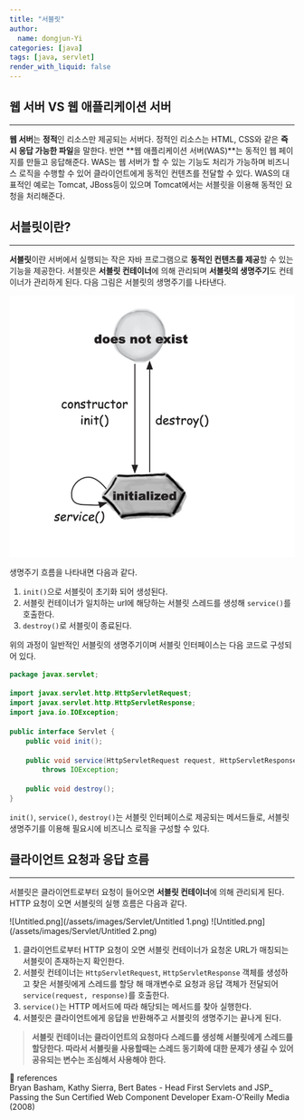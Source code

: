 ```yaml
---
title: "서블릿"
author:
  name: dongjun-Yi
categories: [java]
tags: [java, servlet]
render_with_liquid: false
---
```

## 웹 서버 VS 웹 애플리케이션 서버

---

**웹 서버**는 **정적**인 리소스만 제공되는 서버다. 정적인 리소스는 HTML, CSS와 같은 **즉시 응답 가능한 파일**을 말한다. 반면 **웹 애플리케이션 서버(WAS)**는 동적인 웹 페이지를 만들고 응답해준다. WAS는 웹 서버가 할 수 있는 기능도 처리가 가능하며 비즈니스 로직을 수행할 수 있어 클라이언트에게 동적인 컨텐츠를 전달할 수 있다. WAS의 대표적인 예로는 Tomcat, JBoss등이 있으며 Tomcat에서는 서블릿을 이용해 동적인 요청을 처리해준다.

## 서블릿이란?

---

**서블릿**이란 서버에서 실행되는 작은 자바 프로그램으로 **동적인 컨텐츠를 제공**할 수 있는 기능을 제공한다. 서블릿은 **서블릿 컨테이너**에 의해 관리되며 **서블릿의 생명주기**도 컨테이너가 관리하게 된다. 다음 그림은 서블릿의 생명주기를 나타낸다.

![Untitled.png](/assets/images/Servlet/Untitled.png)

생명주기 흐름을 나타내면 다음과 같다.

1. `init()`으로 서블릿이 초기화 되어 생성된다.
2. 서블릿 컨테이너가 일치하는 url에 해당하는 서블릿 스레드를 생성해  `service()`를 호출한다.
3. `destroy()`로 서블릿이 종료된다.

위의 과정이 일반적인 서블릿의 생명주기이며 서블릿 인터페이스는 다음 코드로 구성되어 있다.

```java
package javax.servlet;
 
import javax.servlet.http.HttpServletRequest;
import javax.servlet.http.HttpServletResponse;
import java.io.IOException;
 
public interface Servlet {
    public void init();
 
    public void service(HttpServletRequest request, HttpServletResponse response)
        throws IOException;
 
    public void destroy();
}
```

`init()`, `service()`, `destroy()`는 서블릿 인터페이스로 제공되는 메서드들로, 서블릿 생명주기를 이용해 필요시에 비즈니스 로직을 구성할 수 있다.

## 클라이언트 요청과 응답 흐름

---

서블릿은 클라이언트로부터 요청이 들어오면 **서블릿 컨테이너**에 의해 관리되게 된다. HTTP 요청이 오면 서블릿의 실행 흐름은 다음과 같다.

![Untitled.png](/assets/images/Servlet/Untitled 1.png)
![Untitled.png](/assets/images/Servlet/Untitled 2.png)

1. 클라이언트로부터 HTTP 요청이 오면 서블릿 컨테이너가 요청온 URL가 매칭되는 서블릿이 존재하는지 확인한다.
2. 서블릿 컨테이너는 `HttpServletRequest`, `HttpServletResponse` 객체를 생성하고 찾은 서블릿에게 스레드를 할당 해 매개변수로 요청과 응답 객체가 전달되어 `service(request, response)`를 호출한다.
3. `service()`는 HTTP 메서드에 따라 해당되는 메서드를 찾아 실행한다.
4. 서블릿은 클라이언트에게 응답을 반환해주고 서블릿의 생명주기는 끝나게 된다.

> **서블릿 컨테이너는 클라이언트의 요청마다 스레드를 생성해 서블릿에게 스레드를 할당한다. 따라서 서블릿을 사용할때는 스레드 동기화에 대한 문제가 생길 수 있어 공유되는 변수는 조심해서 사용해야 한다.**
> 

<aside>
📖 references 
<br>
Bryan Basham, Kathy Sierra, Bert Bates - Head First Servlets and JSP_ Passing the Sun Certified Web Component Developer Exam-O'Reilly Media (2008)

</aside>